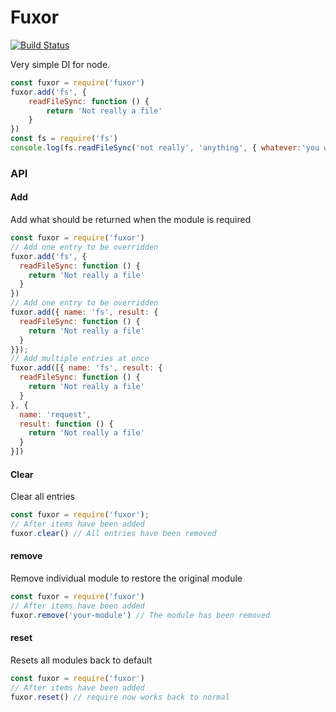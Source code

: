 # Fuxor

[![Build Status](https://travis-ci.org/Kevnz/fuxor.png?branch=master)](https://travis-ci.org/Kevnz/fuxor)

Very simple DI for node.

```js
const fuxor = require('fuxor')
fuxor.add('fs', {
	readFileSync: function () {
		return 'Not really a file'
	}
})
const fs = require('fs')
console.log(fs.readFileSync('not really', 'anything', { whatever:'you want'}))//'Not really a file'

```

### API

#### Add

Add what should be returned when the module is required

```js
const fuxor = require('fuxor')
// Add one entry to be overridden
fuxor.add('fs', {
  readFileSync: function () {
    return 'Not really a file'
  }
})
// Add one entry to be overridden
fuxor.add({ name: 'fs', result: {
  readFileSync: function () {
    return 'Not really a file'
  }
}});
// Add multiple entries at once
fuxor.add([{ name: 'fs', result: {
  readFileSync: function () {
    return 'Not really a file'
  }
}, {
  name: 'request',
  result: function () {
    return 'Not really a file'
  }
}])
```

#### Clear

Clear all entries

```js
const fuxor = require('fuxor');
// After items have been added
fuxor.clear() // All entries have been removed
```

#### remove

Remove individual module to restore the original module

```js
const fuxor = require('fuxor')
// After items have been added
fuxor.remove('your-module') // The module has been removed
```

#### reset

Resets all modules back to default

```js
const fuxor = require('fuxor')
// After items have been added
fuxor.reset() // require now works back to normal
```

